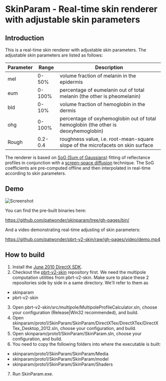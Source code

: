 # SkinParam - Real-time skin renderer with adjustable skin parameters

## Introduction

This is a real-time skin renderer with adjustable skin parameters. The adjustable skin parameters
are listed as follows:

Parameter | Range | Description
--------- | ----- | -----------
mel | 0-50% | volume fraction of melanin in the epidermis
eum | 0-100% | percentage of eumelanin out of total melanin (the other is pheomelanin)
bld | 0-10% | volume fraction of hemoglobin in the dermis
ohg | 0-100% | percentage of oxyhemoglobin out of total hemoglobin (the other is deoxyhemoglobin)
Rough | 0.2-0.4 | roughness value, i.e. root-mean-square slope of the microfacets on skin surface

The renderer is based on
[SoG (Sum of Gaussians)](http://www.eugenedeon.com/?project=efficient-rendering-of-human-skin)
fitting of reflectance profiles in conjunction with a
[screen-space diffusion](http://www.iryoku.com/sssss/) technique. The SoG coefficients are
pre-computed offline and then interpolated in real-time according to skin parameters.

## Demo

![Screenshot](https://github.com/patwonder/pbrt-v2-skin/raw/gh-pages/screenshot.png)

You can find the pre-built binaries here:

https://github.com/patwonder/skinparam/tree/gh-pages/bin/

And a video demonstrating real-time adjusting of skin parameters:

https://github.com/patwonder/pbrt-v2-skin/raw/gh-pages/video/demo.mp4

## How to build

 1. Install the
[June 2010 DirectX SDK](http://www.microsoft.com/en-us/download/details.aspx?id=6812).
 2. Checkout the [pbrt-v2-skin](https://github.com/patwonder/pbrt-v2-skin) repository first. We need
the multipole computation utilities from pbrt-v2-skin. Make sure to place these 2 repositories
side by side in a same directory. We'll refer to them as
   * skinparam
   * pbrt-v2-skin
 3. Open pbrt-v2-skin/src/multipole/MultipoleProfileCalculator.sln, choose your configuration
(Release|Win32 recommended), and build.
 4. Open skinparam/proto1/SkinParam/SkinParam/DirectXTex/DirectXTex/DirectXTex_Desktop_2012.sln,
choose your configuration, and build.
 5. Open skinparam/proto1/SkinParam/SkinParam.sln, choose your configuration, and build.
 6. You need to copy the following folders into where the executable is built:
   * skinparam/proto1/SkinParam/SkinParam/Media
   * skinparam/proto1/SkinParam/SkinParam/model
   * skinparam/proto1/SkinParam/SkinParam/Shaders
 7. Run SkinParam.exe.
